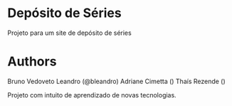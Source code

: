 # Depósito de Séries
Projeto para um site de depósito de séries

# Authors
Bruno Vedoveto Leandro (@bleandro)
Adriane Cimetta ()
Thaís Rezende ()

Projeto com intuito de aprendizado de novas tecnologias.
